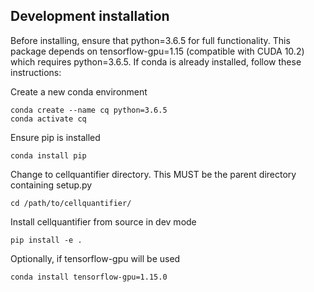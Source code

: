 ## Development installation

Before installing, ensure that python=3.6.5 for full functionality.
This package depends on tensorflow-gpu=1.15 (compatible with CUDA 10.2) which
requires python=3.6.5. If conda is already installed, follow these instructions:

Create a new conda environment

```
conda create --name cq python=3.6.5
conda activate cq
```
Ensure pip is installed

```
conda install pip
```

Change to cellquantifier directory. This MUST be the parent directory
containing setup.py

```
cd /path/to/cellquantifier/
```

Install cellquantifier from source in dev mode

```
pip install -e .
```
Optionally, if tensorflow-gpu will be used

```
conda install tensorflow-gpu=1.15.0
```
